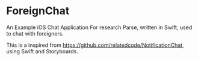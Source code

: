 # ForeignChat
An Example iOS Chat Application For research Parse, written in Swift, used to chat with foreigners.

This is a inspired from https://github.com/relatedcode/NotificationChat, using Swift and Storyboards. 


